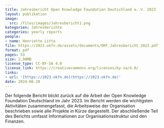 ```yaml
---
title: Jahresbericht Open Knowledge Foundation Deutschland e. V. 2023
layout: publikation
image:
  src: /files/images/Jahresbericht1.png
kategorien: Jahresberichte
categories: yearly reports
people:
- name: Henriette Litta
file: https://2023.okfn.de/assets/documents/OKF_Jahresbericht_2023.pdf?raw=true
format: pdf
pages: 53
size: 2,90MB
license_type: CC-BY-SA 4.0
license_link: https://creativecommons.org/licenses/by-sa/4.0/
links:
- url: '[https://2023.okfn.de](https://2023.okfn.de)'
date: 2024-06-20
---
```


Der folgende Bericht blickt zurück auf die Arbeit der Open Knowledge Foundation Deutschland im Jahr 2023. Im Bericht werden die wichtigsten Aktivitäten zusammengefasst, die Arbeitsweise der Organisation beschrieben sowie alle Projekte in Kürze dargestellt. Der abschließende Teil des Berichts umfasst Informationen zur Organisationsstruktur und den Finanzen.
